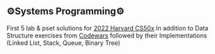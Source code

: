 ## :gear:Systems Programming:gear:
First 5 lab & pset solutions for [2022 Harvard CS50x](https://cs50.harvard.edu/x/2022/)
In addition to Data Structure exercises from [Codewars](https://www.codewars.com/) followed by their Implementations (Linked List, Stack, Queue, Binary Tree)
